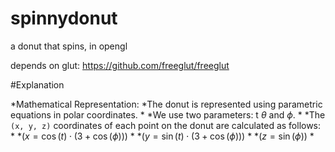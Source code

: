 # spinnydonut
a donut that spins, in opengl

depends on glut: 
https://github.com/freeglut/freeglut

#Explanation

*Mathematical Representation:
    *The donut is represented using parametric equations in polar coordinates.  * 
    *We use two parameters: t $\theta$  and $\phi$.  * 
    *The `(x, y, z)` coordinates of each point on the donut are calculated as follows:  * 
    *$(x = \cos(t) \cdot (3 + \cos(\phi)))$  * 
    *$(y = \sin(t) \cdot (3 + \cos(\phi)))$  * 
    *$(z = \sin(\phi))$  * 
    
